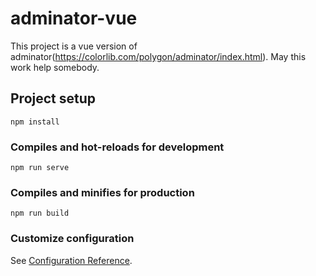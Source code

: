 # adminator-vue
This project is a vue version of adminator(https://colorlib.com/polygon/adminator/index.html).
May this work help somebody.

## Project setup
```
npm install
```

### Compiles and hot-reloads for development
```
npm run serve
```

### Compiles and minifies for production
```
npm run build
```

### Customize configuration
See [Configuration Reference](https://cli.vuejs.org/config/).
